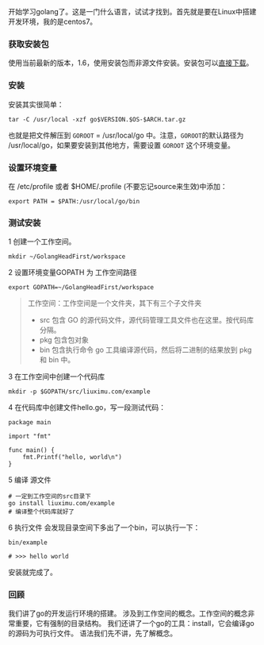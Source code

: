 <!--
author: 刘青
date: 2016-08-15
title: golang 运行环境的搭建
tags: 
category: golang/doc
status: publish
summary: 
type: translate
source: https://golang.org/doc/install
-->

开始学习golang了。这是一门什么语言，试试才找到。首先就是要在Linux中搭建开发环境，我的是centos7。

### 获取安装包
使用当前最新的版本，1.6，使用安装包而非源文件安装。安装包可以[直接下载](http://7xw4xf.com1.z0.glb.clouddn.com/go1.6.3.linux-amd64.tar.gz)。

### 安装
安装其实很简单：
```
tar -C /usr/local -xzf go$VERSION.$OS-$ARCH.tar.gz
```
也就是把文件解压到 `GOROOT` =  /usr/local/go 中。注意，`GOROOT`的默认路径为
/usr/local/go，如果要安装到其他地方，需要设置 `GOROOT` 这个环境变量。

### 设置环境变量
在 /etc/profile 或者 $HOME/.profile (不要忘记source来生效)中添加：
```
export PATH = $PATH:/usr/local/go/bin
```

### 测试安装
1 创建一个工作空间。
```
mkdir ~/GolangHeadFirst/workspace
```

2 设置环境变量GOPATH 为 工作空间路径
```
export GOPATH=~/GolangHeadFirst/workspace
```

> 工作空间：工作空间是一个文件夹，其下有三个子文件夹
> - src 包含 GO 的源代码文件，源代码管理工具文件也在这里。按代码库分隔。
> - pkg 包含包对象
> - bin 包含执行命令
> go 工具编译源代码，然后将二进制的结果放到 pkg 和 bin 中。

3 在工作空间中创建一个代码库
```
mkdir -p $GOPATH/src/liuximu.com/example
```

4 在代码库中创建文件hello.go，写一段测试代码：
```
package main

import "fmt"

func main() {
    fmt.Printf("hello, world\n")
}
```

5 编译 源文件
```
# 一定到工作空间的src目录下
go install liuximu.com/example
# 编译整个代码库就好了
```

6 执行文件
会发现目录空间下多出了一个bin，可以执行一下：
```
bin/example

# >>> hello world
```


安装就完成了。

### 回顾
我们讲了go的开发运行环境的搭建。
涉及到工作空间的概念。工作空间的概念非常重要，它有强制的目录结构。
我们还讲了一个go的工具：install，它会编译go的源码为可执行文件。
语法我们先不讲，先了解概念。

